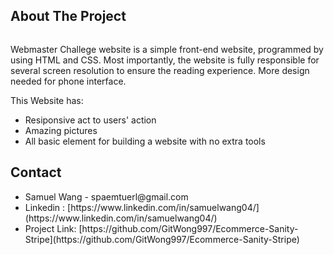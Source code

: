 <a name="readme-top"></a>


<!-- ABOUT THE PROJECT -->
## About The Project

<div>
  <img src="image/Banner-Picture.png" alt="" width="Auto" height="Auto">
</div>

Webmaster Challege website is a simple front-end website, programmed by using HTML and CSS. Most importantly, the website is fully responsible for several screen resolution to ensure the reading experience. More design needed for phone interface.

<div>
This Website has:
<ul>
  <li>Resiponsive act to users' action</li>
  <li>Amazing pictures</li>
  <li>All basic element for building a website with no extra tools</li>
</ul
</div>


<!-- CONTACT -->
## Contact
<ul>
  <li>Samuel Wang - spaemtuerl@gmail.com</li>
  <li>Linkedin : [https://www.linkedin.com/in/samuelwang04/](https://www.linkedin.com/in/samuelwang04/)</li>
  <li>Project Link: [https://github.com/GitWong997/Ecommerce-Sanity-Stripe](https://github.com/GitWong997/Ecommerce-Sanity-Stripe)</li>



<!-- MARKDOWN LINKS & IMAGES -->
<!-- https://www.markdownguide.org/basic-syntax/#reference-style-links -->
[contributors-shield]: https://img.shields.io/github/contributors/othneildrew/Best-README-Template.svg?style=for-the-badge
[contributors-url]: https://github.com/othneildrew/Best-README-Template/graphs/contributors
[forks-shield]: https://img.shields.io/github/forks/othneildrew/Best-README-Template.svg?style=for-the-badge
[forks-url]: https://github.com/othneildrew/Best-README-Template/network/members
[stars-shield]: https://img.shields.io/github/stars/othneildrew/Best-README-Template.svg?style=for-the-badge
[stars-url]: https://github.com/othneildrew/Best-README-Template/stargazers
[issues-shield]: https://img.shields.io/github/issues/othneildrew/Best-README-Template.svg?style=for-the-badge
[issues-url]: https://github.com/othneildrew/Best-README-Template/issues
[license-shield]: https://img.shields.io/github/license/othneildrew/Best-README-Template.svg?style=for-the-badge
[license-url]: https://github.com/othneildrew/Best-README-Template/blob/master/LICENSE.txt
[linkedin-shield]: https://img.shields.io/badge/-LinkedIn-black.svg?style=for-the-badge&logo=linkedin&colorB=555
[linkedin-url]: https://linkedin.com/in/othneildrew
[product-screenshot]: images/screenshot.png
[Next.js]: https://img.shields.io/badge/next.js-000000?style=for-the-badge&logo=nextdotjs&logoColor=white
[Next-url]: https://nextjs.org/
[React.js]: https://img.shields.io/badge/React-20232A?style=for-the-badge&logo=react&logoColor=61DAFB
[React-url]: https://reactjs.org/
[Bootstrap.com]: https://img.shields.io/badge/Bootstrap-563D7C?style=for-the-badge&logo=bootstrap&logoColor=white
[Bootstrap-url]: https://getbootstrap.com
